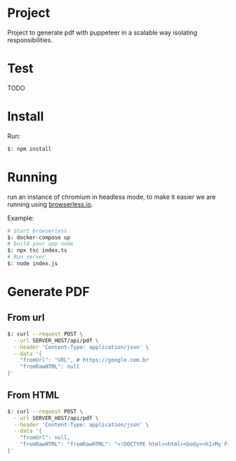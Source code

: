 # Project
Project to generate pdf with puppeteer in a scalable way isolating responsibilities.

# Test
TODO

# Install
Run:
```bash
$: npm install
```

# Running
run an instance of chromium in headless mode, to make it easier we are running using [browserless.io](browserless.io).

Example:
```bash
# Start browserless
$: docker-compose up
# build your app node
$: npx tsc index.ts
# Run server
$: node index.js
```

# Generate PDF

## From url
```bash
$: curl --request POST \
  --url SERVER_HOST/api/pdf \
  --header 'Content-Type: application/json' \
  --data '{
	"fromUrl": "URL", # https://google.com.br
	"fromRawHTML": null
}'
```

## From HTML
```bash
$: curl --request POST \
  --url SERVER_HOST/api/pdf \
  --header 'Content-Type: application/json' \
  --data '{
	"fromUrl": null,
	"fromRawHTML": "fromRawHTML": "<!DOCTYPE html><html><body><h1>My First Heading</h1><p>My first paragraph.</p></body></html>"
}'
```
